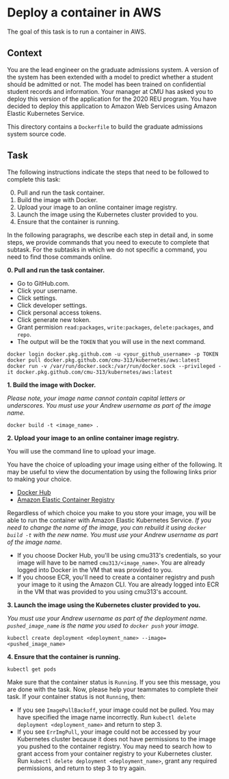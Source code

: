 # Deploy a container in AWS

The goal of this task is to run a container in AWS.

## Context

You are the lead engineer on the graduate admissions system. A version of the system has been extended with a model to predict whether a student should be admitted or not. The model has been trained on confidential student records and information. Your manager at CMU has asked you 
to deploy this version of the application for the 2020 REU program. You have decided to deploy this application to Amazon Web Services using Amazon Elastic Kubernetes Service.

This directory contains a `Dockerfile` to build the graduate admissions system source code. 

## Task

The following instructions indicate the steps that need to be followed to complete this task:

0. Pull and run the task container.
1. Build the image with Docker.
2. Upload your image to an online container image registry.
3. Launch the image using the Kubernetes cluster provided to you.
4. Ensure that the container is running.

In the following paragraphs, we describe each step in detail and, in some steps, we provide commands that you need to execute to complete that subtask. For the subtasks in which we do not specific a command, you need to find those commands online.

**0. Pull and run the task container.**

- Go to GitHub.com. 
- Click your username.
- Click settings.
- Click developer settings.
- Click personal access tokens.
- Click generate new token.
- Grant permision `read:packages`, `write:packages`, `delete:packages`, and `repo`.
- The output will be the `TOKEN` that you will use in the next command.

```
docker login docker.pkg.github.com -u <your_github_username> -p TOKEN
docker pull docker.pkg.github.com/cmu-313/kubernetes/aws:latest
docker run -v /var/run/docker.sock:/var/run/docker.sock --privileged -it docker.pkg.github.com/cmu-313/kubernetes/aws:latest
```

**1. Build the image with Docker.**

*Please note, your image name cannot contain capital letters or underscores. You must use your Andrew username as part of the image name.*

```
docker build -t <image_name> . 
```

**2. Upload your image to an online container image registry.**

You will use the command line to upload your image. 

You have the choice of uploading your image using either of the following.  It may be useful to view the documentation by using the following links prior to making your choice.

- [Docker Hub](https://docs.docker.com/engine/reference/commandline/push/) 
- [Amazon Elastic Container Registry](https://docs.aws.amazon.com/AmazonECR/latest/userguide/Registries.html)

Regardless of which choice you make to you store your image, you will be able to run the container with Amazon Elastic Kubernetes Service.
*If you need to change the name of the image, you can rebuild it using `docker build -t` with the new name. You must use your Andrew username as part of the image name.*

- If you choose Docker Hub, you'll be using cmu313's credentials, so your image will have to be named `cmu313/<image_name>`.   You are already logged into Docker in the VM that was provided to you.
- If you choose ECR, you'll need to create a container registry and push your image to it using the Amazon CLI.  You are already logged into ECR in the VM that was provided to you using cmu313's account.

**3. Launch the image using the Kubernetes cluster provided to you.**

*You must use your Andrew username as part of the deployment name. `pushed_image_name` is the name you used to `docker push` your image.*

```
kubectl create deployment <deployment_name> --image=<pushed_image_name>
```

**4. Ensure that the container is running.**

```
kubectl get pods
```

Make sure that the container status is `Running`. If you see this message, you are done with the task. Now, please help your teammates to complete their task. If your container status is not `Running`, then:

- If you see `ImagePullBackoff`, your image could not be pulled. You may have specified the image name incorrectly. Run `kubectl delete deployment <deployment_name>` and return to step 3.
- If you see `ErrImgPull`, your image could not be accessed by your Kubernetes cluster because it does not have permissions to the image you pushed to the container registry. You may need to search how to grant access from your container registry to your Kubernetes cluster. Run `kubectl delete deployment <deployment_name>`, grant any required permissions, and return to step 3 to try again.
